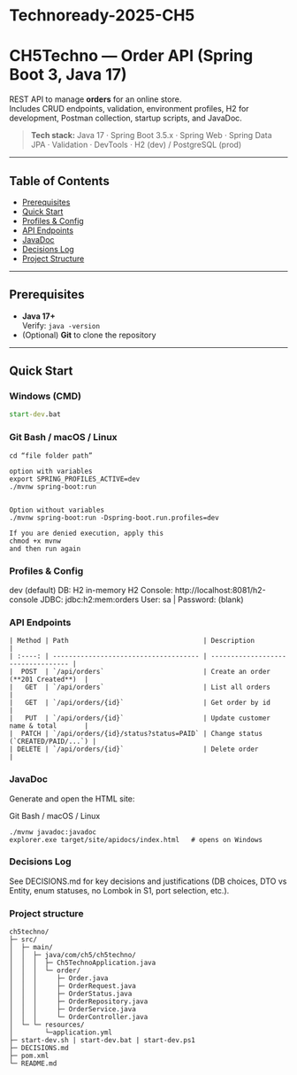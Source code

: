 # Technoready-2025-CH5
# CH5Techno — Order API (Spring Boot 3, Java 17)

REST API to manage **orders** for an online store.  
Includes CRUD endpoints, validation, environment profiles, H2 for development, Postman collection, startup scripts, and JavaDoc.

> **Tech stack:** Java 17 · Spring Boot 3.5.x · Spring Web · Spring Data JPA · Validation · DevTools · H2 (dev) / PostgreSQL (prod)

---

## Table of Contents
- [Prerequisites](#prerequisites)
- [Quick Start](#quick-start)
- [Profiles & Config](#profiles--config)
- [API Endpoints](#api-endpoints)
- [JavaDoc](#javadoc)
- [Decisions Log](#decisions-log)
- [Project Structure](#project-structure)

---

## Prerequisites
- **Java 17+**  
  Verify: `java -version`
- (Optional) **Git** to clone the repository

---

## Quick Start

### Windows (CMD)
```bat
start-dev.bat
```
### Git Bash / macOS / Linux
```
cd “file folder path”

option with variables
export SPRING_PROFILES_ACTIVE=dev
./mvnw spring-boot:run


Option without variables
./mvnw spring-boot:run -Dspring-boot.run.profiles=dev

If you are denied execution, apply this
chmod +x mvnw
and then run again

```
### Profiles & Config
dev (default)
DB: H2 in-memory
H2 Console: http://localhost:8081/h2-console
JDBC: jdbc:h2:mem:orders
User: sa | Password: (blank)

### API Endpoints
````
| Method | Path                                  | Description                        |
| :----: | ------------------------------------- | ---------------------------------- |
|  POST  | `/api/orders`                         | Create an order (**201 Created**)  |
|   GET  | `/api/orders`                         | List all orders                    |
|   GET  | `/api/orders/{id}`                    | Get order by id                    |
|   PUT  | `/api/orders/{id}`                    | Update customer name & total       |
|  PATCH | `/api/orders/{id}/status?status=PAID` | Change status (`CREATED/PAID/...`) |
| DELETE | `/api/orders/{id}`                    | Delete order                       |
````

### JavaDoc

Generate and open the HTML site:

Git Bash / macOS / Linux
````
./mvnw javadoc:javadoc
explorer.exe target/site/apidocs/index.html   # opens on Windows
````
### Decisions Log

See DECISIONS.md
 for key decisions and justifications (DB choices, DTO vs Entity, enum statuses, no Lombok in S1, port selection, etc.).

 ### Project structure
 ````
ch5techno/
├─ src/
│  ├─ main/
│  │  ├─ java/com/ch5/ch5techno/
│  │  │  ├─ Ch5TechnoApplication.java
│  │  │  └─ order/
│  │  │     ├─ Order.java
│  │  │     ├─ OrderRequest.java
│  │  │     ├─ OrderStatus.java
│  │  │     ├─ OrderRepository.java
│  │  │     ├─ OrderService.java
│  │  │     └─ OrderController.java
│  └─ └─ resources/
│        └─application.yml
├─ start-dev.sh | start-dev.bat | start-dev.ps1
├─ DECISIONS.md
├─ pom.xml
└─ README.md
````
